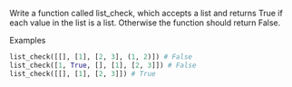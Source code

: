 Write a function called list_check, which accepts a list and returns True if each value in the list is a list. Otherwise the function should return False.

Examples

```py
list_check([[], [1], [2, 3], (1, 2)]) # False
list_check([1, True, [], [1], [2, 3]]) # False
list_check([[], [1], [2, 3]]) # True
```
